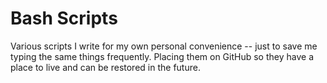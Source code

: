 # Bash Scripts

Various scripts I write for my own personal convenience -- just to save me typing the same things frequently. Placing them on GitHub so they have a place to live and can be restored in the future.
